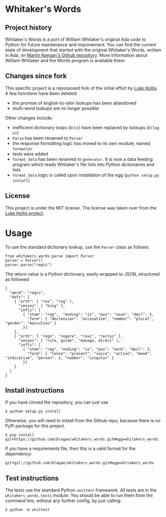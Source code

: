 # Whitaker's Words

## Project history

Whitaker's Words is a port of William Whitaker's original Ada code to Python for future maintenance and improvement.
You can find the current state of development that started with the original Whitaker's Words, written in Ada, on
[Martin Keegan's Github repository](https://github.com/mk270/whitakers-words).
More information about William Whitaker and the Words program is available there.  

## Changes since fork

This specific project is a repurposed fork of the initial effort by [Luke Hollis](https://github.com/ArchimedesDigital/open_words).
A few functions have been deleted:

* the promise of english-to-latin lookups has been abandoned
* multi-word lookups are no longer possible

Other changes include:

* inefficient dictionary loops (`O(n)`) have been replaced by lookups (`O(log n)`)
* `Parse` has been renamed to `Parser`
* the response formatting logic has moved to its own module, named `formatter`
* tests were added
* `format_data` has been renamed to `generator`. It is now a data feeding program which reads Whitaker's file lists into Python dictionaries and lists
* `format_data` logic is called upon installation of the egg (`python setup.py install`)

## License

This project is under the MIT license. The license was taken over from the
[Luke Hollis project](https://github.com/ArchimedesDigital/open_words).

# Usage

To use the standard dictionary lookup, use the `Parser` class as follows:

```
from whitakers_words.parse import Parser
parser = Parser()
parser.parse("regis")
```

The return value is a Python dictionary, easily wrapped to JSON, structured as followed:
```
{
  "word": "regis",
  "defs": [
    { "orth": [ "rex", "reg" ],
      "senses": [ "king" ],
      "infls": [
        { "stem": "reg",  "ending": "is", "pos": "noun", "decl": 3,
          "form": { "declension": "accusative", "number": "plural", "gender": "masculine" }
        }]
    },
    { "orth": [ "rego", "regere", "rexi", "rectus" ],
      "senses": [ "rule, guide", "manage, direct" ],
      "infls": [
        { "stem": "reg", "ending": "is", "pos": "verb", "decl": 3,
          "form": { "tense": "present", "voice": "active", "mood": "indicative", "person": 2, "number": "singular" }
        }]
    }
  ]
}
```

## Install instructions

If you have cloned the repository, you can just use

    $ python setup.py install

Otherwise, you will need to install from the Github repo, because there is no PyPi package for this project.

    $ pip install git+https://github.com/blagae/whitakers_words.git#egg=whitakers_words

If you have a requirements file, then this is a valid format for the dependency:

    git+git://github.com/blagae/whitakers_words.git#egg=whitakers_words

## Test instructions

The tests use the standard Python `unittest` framework. All tests are in the `whitakers_words.tests` module.
You should be able to run them from the command line, without any further config, by just calling:

    $ python -m unittest
